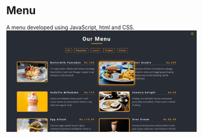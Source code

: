 # Menu
A menu developed using JavaScript, html and CSS.
<img src="https://github.com/Akanksha-Verma31/Menu/blob/main/Screenshot_20230127_214400.png" />
